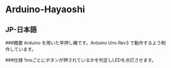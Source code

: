 # Arduino-Hayaoshi
## JP-日本語
###概要
Arduino を用いた早押し機です。Arduino Uno Rev3 で動作するよう制作しています。

###仕様
1msごとにボタンが押されているかを判定しLEDを点灯させます。
